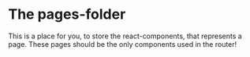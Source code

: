 # The pages-folder
This is a place for you, to store the react-components, that represents a page. These pages should be the only components used in the router!